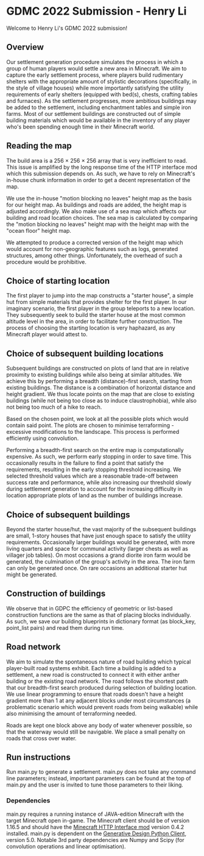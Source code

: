 # GDMC 2022 Submission - Henry Li

Welcome to Henry Li's GDMC 2022 submission!

## Overview

Our settlement generation procedure simulates the process in which a group of human players would settle a new area in Minecraft. We aim to capture the early settlement process, where players build rudimentary shelters with the appropriate amount of stylistic decorations (specifically, in the style of village houses) while more importantly satisfying the utility requirements of early shelters (equipped with bed(s), chests, crafting tables and furnaces). As the settlement progresses, more ambitious buildings may be added to the settlement, including enchantment tables and simple iron farms. Most of our settlement buildings are constructed out of simple building materials which would be available in the inventory of any player who's been spending enough time in their Minecraft world.

## Reading the map

The build area is a 256 $\times$ 256 $\times$ 256 array that is very inefficient to read. This issue is amplified by the long response time of the HTTP interface mod which this submission depends on. As such, we have to rely on Minecraft's in-house chunk information in order to get a decent representation of the map.

We use the in-house "motion blocking no leaves" height map as the basis for our height map. As buildings and roads are added, the height map is adjusted accordingly. We also make use of a sea map which affects our building and road location choices. The sea map is calculated by comparing the "motion blocking no leaves" height map with the height map with the "ocean floor" height map.

We attempted to produce a corrected version of the height map which would account for non-geographic features such as logs, generated structures, among other things. Unfortunately, the overhead of such a procedure would be prohibitive.

## Choice of starting location

The first player to jump into the map constructs a "starter house", a simple hut from simple materials that provides shelter for the first player. In our imaginary scenario, the first player in the group teleports to a new location. They subsequently seek to build the starter house at the most common altitude level in the area, in order to facilitate further construction. The process of choosing the starting location is very haphazard, as any Minecraft player would attest to.

## Choice of subsequent building locations

Subsequent buildings are constructed on plots of land that are in relative proximity to existing buildings while also being at similar altitudes. We achieve this by performing a breadth (distance)-first search, starting from existing buildings. The distance is a combination of horizontal distance and height gradient. We thus locate points on the map that are close to existing buildings (while not being too close as to induce claustrophobia), while also not being too much of a hike to reach.

Based on the chosen point, we look at all the possible plots which would contain said point. The plots are chosen to minimise terraforming - excessive modifications to the landscape. This process is performed efficiently using convolution.

Performing a breadth-first search on the entire map is computationally expensive. As such, we perform early stopping in order to save time. This occasionally results in the failure to find a point that satisfy the requirements, resulting in the early stopping threshold increasing. We selected threshold values which are a reasonable trade-off between success rate and performance, while also increasing our threshold slowly during settlement generation to account for the increasing difficulty in location appropriate plots of land as the number of buildings increase.

## Choice of subsequent buildings

Beyond the starter house/hut, the vast majority of the subsequent buildings are small, 1-story houses that have just enough space to satisfy the utility requirements. Occasionally larger buildings would be generated, with more living quarters and space for communal activity (larger chests as well as villager job tables). On most occasions a grand diorite iron farm would be generated, the culmination of the group's activity in the area. The iron farm can only be generated once. On rare occasions an additional starter hut might be generated.

## Construction of buildings

We observe that in GDPC the efficiency of geometric or list-based construction functions are the same as that of placing blocks individually. As such, we save our building blueprints in dictionary format (as block_key, point_list pairs) and read them during run time.

## Road network

We aim to simulate the spontaneous nature of road building which typical player-built road systems exhibit. Each time a building is added to a settlement, a new road is constructed to connect it with either anther building or the existing road network. The road follows the shortest path that our breadth-first search produced during selection of building location. We use linear programming to ensure that roads doesn't have a height gradient more than 1 at any adjacent blocks under most circumstances (a problematic scenario which would prevent roads from being walkable) while also minimising the amount of terraforming needed.

Roads are kept one block above any body of water whenever possible, so that the waterway would still be navigable. We place a small penalty on roads that cross over water.

## Run instructions

Run main.py to generate a settlement. main.py does not take any command line parameters; instead, important parameters can be found at the top of main.py and the user is invited to tune those parameters to their liking.

### Dependencies

main.py requires a running instance of JAVA-edition Minecraft with the target Minecraft open in-game. The Minecraft client should be of version 1.16.5 and should have the [Minecraft HTTP Interface mod](https://github.com/nilsgawlik/gdmc_http_interface) version 0.4.2 installed. main.py is dependent on the [Generative Design Python Client](https://github.com/nilsgawlik/gdmc_http_client_python), version 5.0. Notable 3rd party dependencies are Numpy and Scipy (for convolution operations and linear optimisation).
